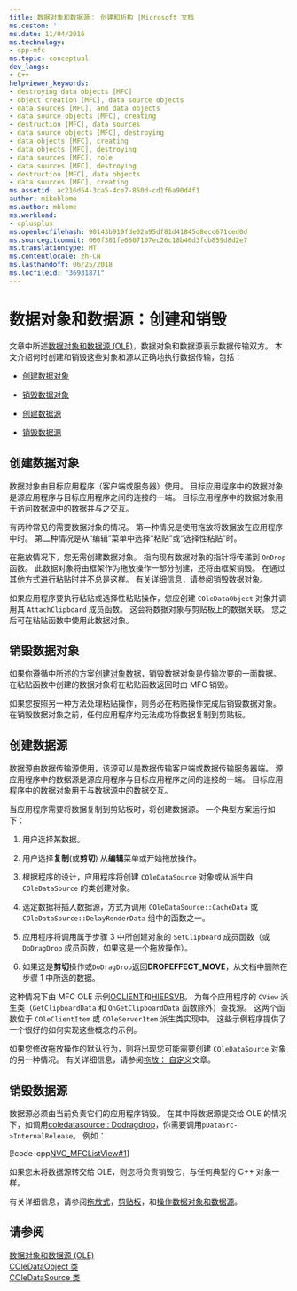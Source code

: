 ```yaml
---
title: 数据对象和数据源： 创建和析构 |Microsoft 文档
ms.custom: ''
ms.date: 11/04/2016
ms.technology:
- cpp-mfc
ms.topic: conceptual
dev_langs:
- C++
helpviewer_keywords:
- destroying data objects [MFC]
- object creation [MFC], data source objects
- data sources [MFC], and data objects
- data source objects [MFC], creating
- destruction [MFC], data sources
- data source objects [MFC], destroying
- data objects [MFC], creating
- data objects [MFC], destroying
- data sources [MFC], role
- data sources [MFC], destroying
- destruction [MFC], data objects
- data sources [MFC], creating
ms.assetid: ac216d54-3ca5-4ce7-850d-cd1f6a90d4f1
author: mikeblome
ms.author: mblome
ms.workload:
- cplusplus
ms.openlocfilehash: 90143b919fde02a95df81d41845d8ecc671ced0d
ms.sourcegitcommit: 060f381fe0807107ec26c18b46d3fcb859d8d2e7
ms.translationtype: MT
ms.contentlocale: zh-CN
ms.lasthandoff: 06/25/2018
ms.locfileid: "36931871"
---
```

# <a name="data-objects-and-data-sources-creation-and-destruction"></a>数据对象和数据源：创建和销毁
文章中所述[数据对象和数据源 (OLE)](../mfc/data-objects-and-data-sources-ole.md)，数据对象和数据源表示数据传输双方。 本文介绍何时创建和销毁这些对象和源以正确地执行数据传输，包括：  
  
-   [创建数据对象](#_core_creating_data_objects)  
  
-   [销毁数据对象](#_core_destroying_data_objects)  
  
-   [创建数据源](#_core_creating_data_sources)  
  
-   [销毁数据源](#_core_destroying_data_sources)  
  
##  <a name="_core_creating_data_objects"></a> 创建数据对象  
 数据对象由目标应用程序（客户端或服务器）使用。 目标应用程序中的数据对象是源应用程序与目标应用程序之间的连接的一端。 目标应用程序中的数据对象用于访问数据源中的数据并与之交互。  
  
 有两种常见的需要数据对象的情况。 第一种情况是使用拖放将数据放在应用程序中时。 第二种情况是从“编辑”菜单中选择“粘贴”或“选择性粘贴”时。  
  
 在拖放情况下，您无需创建数据对象。 指向现有数据对象的指针将传递到 `OnDrop` 函数。 此数据对象将由框架作为拖放操作一部分创建，还将由框架销毁。 在通过其他方式进行粘贴时并不总是这样。 有关详细信息，请参阅[销毁数据对象](#_core_destroying_data_objects)。  
  
 如果应用程序要执行粘贴或选择性粘贴操作，您应创建 `COleDataObject` 对象并调用其 `AttachClipboard` 成员函数。 这会将数据对象与剪贴板上的数据关联。 您之后可在粘贴函数中使用此数据对象。  
  
##  <a name="_core_destroying_data_objects"></a> 销毁数据对象  
 如果你遵循中所述的方案[创建对象数据](#_core_creating_data_objects)，销毁数据对象是传输次要的一面数据。 在粘贴函数中创建的数据对象将在粘贴函数返回时由 MFC 销毁。  
  
 如果您按照另一种方法处理粘贴操作，则务必在粘贴操作完成后销毁数据对象。 在销毁数据对象之前，任何应用程序均无法成功将数据复制到剪贴板。  
  
##  <a name="_core_creating_data_sources"></a> 创建数据源  
 数据源由数据传输源使用，该源可以是数据传输客户端或数据传输服务器端。 源应用程序中的数据源是源应用程序与目标应用程序之间的连接的一端。 目标应用程序中的数据对象用于与数据源中的数据交互。  
  
 当应用程序需要将数据复制到剪贴板时，将创建数据源。 一个典型方案运行如下：  
  
1.  用户选择某数据。  
  
2.  用户选择**复制**(或**剪切**) 从**编辑**菜单或开始拖放操作。  
  
3.  根据程序的设计，应用程序将创建 `COleDataSource` 对象或从派生自 `COleDataSource` 的类创建对象。  
  
4.  选定数据将插入数据源，方式为调用 `COleDataSource::CacheData` 或 `COleDataSource::DelayRenderData` 组中的函数之一。  
  
5.  应用程序将调用属于步骤 3 中所创建对象的 `SetClipboard` 成员函数（或 `DoDragDrop` 成员函数，如果这是一个拖放操作）。  
  
6.  如果这是**剪切**操作或`DoDragDrop`返回**DROPEFFECT_MOVE**，从文档中删除在步骤 1 中所选的数据。  
  
 这种情况下由 MFC OLE 示例[OCLIENT](../visual-cpp-samples.md)和[HIERSVR](../visual-cpp-samples.md)。 为每个应用程序的 `CView` 派生类（`GetClipboardData` 和 `OnGetClipboardData` 函数除外）查找源。 这两个函数位于 `COleClientItem` 或 `COleServerItem` 派生类实现中。 这些示例程序提供了一个很好的如何实现这些概念的示例。  
  
 如果您修改拖放操作的默认行为，则将出现您可能需要创建 `COleDataSource` 对象的另一种情况。 有关详细信息，请参阅[拖放： 自定义](../mfc/drag-and-drop-customizing.md)文章。  
  
##  <a name="_core_destroying_data_sources"></a> 销毁数据源  
 数据源必须由当前负责它们的应用程序销毁。 在其中将数据源提交给 OLE 的情况下，如调用[coledatasource:: Dodragdrop](../mfc/reference/coledatasource-class.md#dodragdrop)，你需要调用`pDataSrc->InternalRelease`。 例如：  
  
 [!code-cpp[NVC_MFCListView#1](../atl/reference/codesnippet/cpp/data-objects-and-data-sources-creation-and-destruction_1.cpp)]  
  
 如果您未将数据源转交给 OLE，则您将负责销毁它，与任何典型的 C++ 对象一样。  
  
 有关详细信息，请参阅[拖放式](../mfc/drag-and-drop-ole.md)，[剪贴板](../mfc/clipboard.md)，和[操作数据对象和数据源](../mfc/data-objects-and-data-sources-manipulation.md)。  
  
## <a name="see-also"></a>请参阅  
 [数据对象和数据源 (OLE)](../mfc/data-objects-and-data-sources-ole.md)   
 [COleDataObject 类](../mfc/reference/coledataobject-class.md)   
 [COleDataSource 类](../mfc/reference/coledatasource-class.md)
